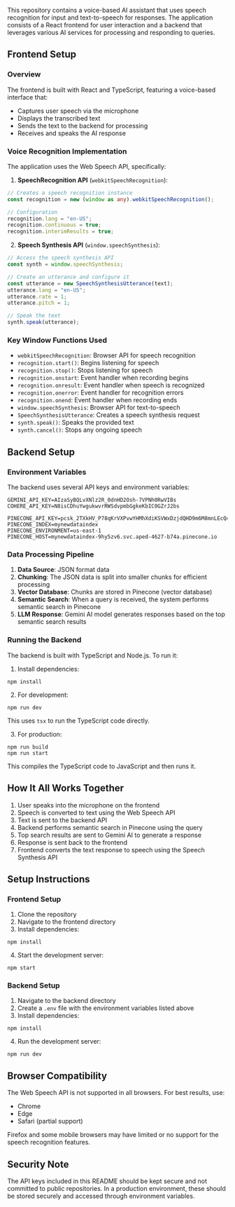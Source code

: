 This repository contains a voice-based AI assistant that uses speech recognition for input and text-to-speech for responses. The application consists of a React frontend for user interaction and a backend that leverages various AI services for processing and responding to queries.

## Frontend Setup

### Overview

The frontend is built with React and TypeScript, featuring a voice-based interface that:

- Captures user speech via the microphone
- Displays the transcribed text
- Sends the text to the backend for processing
- Receives and speaks the AI response


### Voice Recognition Implementation

The application uses the Web Speech API, specifically:

1. **SpeechRecognition API** (`webkitSpeechRecognition`):

```typescript
// Creates a speech recognition instance
const recognition = new (window as any).webkitSpeechRecognition();

// Configuration
recognition.lang = "en-US";
recognition.continuous = true;
recognition.interimResults = true;
```


2. **Speech Synthesis API** (`window.speechSynthesis`):

```typescript
// Access the speech synthesis API
const synth = window.speechSynthesis;

// Create an utterance and configure it
const utterance = new SpeechSynthesisUtterance(text);
utterance.lang = "en-US";
utterance.rate = 1;
utterance.pitch = 1;

// Speak the text
synth.speak(utterance);
```




### Key Window Functions Used

- `webkitSpeechRecognition`: Browser API for speech recognition
- `recognition.start()`: Begins listening for speech
- `recognition.stop()`: Stops listening for speech
- `recognition.onstart`: Event handler when recording begins
- `recognition.onresult`: Event handler when speech is recognized
- `recognition.onerror`: Event handler for recognition errors
- `recognition.onend`: Event handler when recording ends
- `window.speechSynthesis`: Browser API for text-to-speech
- `SpeechSynthesisUtterance`: Creates a speech synthesis request
- `synth.speak()`: Speaks the provided text
- `synth.cancel()`: Stops any ongoing speech


## Backend Setup

### Environment Variables

The backend uses several API keys and environment variables:

```plaintext
GEMINI_API_KEY=AIzaSyBQLvXNlz2R_0dnHD2Osh-7VPNh0RwVIBs
COHERE_API_KEY=N8isCDhuYwgukwvrRWSdvpmbGgkeKbIC0GZrJ2bs

PINECONE_API_KEY=pcsk_2TXkHV_P78qKrVXPvwYHMhXdiKSVWxDzjdQHD9m6M8mnLEcQ4YW5NiSKiSQFPNsrLXrH5V
PINECONE_INDEX=mynewdataindex
PINECONE_ENVIRONMENT=us-east-1
PINECONE_HOST=mynewdataindex-9hy5zv6.svc.aped-4627-b74a.pinecone.io
```

### Data Processing Pipeline

1. **Data Source**: JSON format data
2. **Chunking**: The JSON data is split into smaller chunks for efficient processing
3. **Vector Database**: Chunks are stored in Pinecone (vector database)
4. **Semantic Search**: When a query is received, the system performs semantic search in Pinecone
5. **LLM Response**: Gemini AI model generates responses based on the top semantic search results


### Running the Backend

The backend is built with TypeScript and Node.js. To run it:

1. Install dependencies:

```shellscript
npm install
```


2. For development:

```shellscript
npm run dev
```

This uses `tsx` to run the TypeScript code directly.


3. For production:

```shellscript
npm run build
npm run start
```

This compiles the TypeScript code to JavaScript and then runs it.




## How It All Works Together

1. User speaks into the microphone on the frontend
2. Speech is converted to text using the Web Speech API
3. Text is sent to the backend API
4. Backend performs semantic search in Pinecone using the query
5. Top search results are sent to Gemini AI to generate a response
6. Response is sent back to the frontend
7. Frontend converts the text response to speech using the Speech Synthesis API


## Setup Instructions

### Frontend Setup

1. Clone the repository
2. Navigate to the frontend directory
3. Install dependencies:

```shellscript
npm install
```


4. Start the development server:

```shellscript
npm start
```




### Backend Setup

1. Navigate to the backend directory
2. Create a `.env` file with the environment variables listed above
3. Install dependencies:

```shellscript
npm install
```


4. Run the development server:

```shellscript
npm run dev
```




## Browser Compatibility

The Web Speech API is not supported in all browsers. For best results, use:

- Chrome
- Edge
- Safari (partial support)


Firefox and some mobile browsers may have limited or no support for the speech recognition features.

## Security Note

The API keys included in this README should be kept secure and not committed to public repositories. In a production environment, these should be stored securely and accessed through environment variables.
